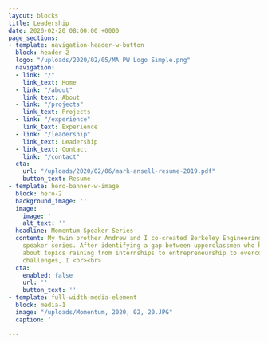 ```yaml
---
layout: blocks
title: Leadership
date: 2020-02-20 08:00:00 +0000
page_sections:
- template: navigation-header-w-button
  block: header-2
  logo: "/uploads/2020/02/05/MA PW Logo Simple.png"
  navigation:
  - link: "/"
    link_text: Home
  - link: "/about"
    link_text: About
  - link: "/projects"
    link_text: Projects
  - link: "/experience"
    link_text: Experience
  - link: "/leadership"
    link_text: Leadership
  - link_text: Contact
    link: "/contact"
  cta:
    url: "/uploads/2020/02/06/mark-ansell-resume-2019.pdf"
    button_text: Resume
- template: hero-banner-w-image
  block: hero-2
  background_image: ''
  image:
    image: ''
    alt_text: ''
  headline: Momentum Speaker Series
  content: My twin brother Andrew and I co-created Berkeley Engineering's 1st student
    speaker series. After identifying a gap between upperclassmen who had knowledge
    about topics raining from internships to entrepreneurship to overcoming tough
    challenges, I <br><br>
  cta:
    enabled: false
    url: ''
    button_text: ''
- template: full-width-media-element
  block: media-1
  image: "/uploads/Momentum, 2020, 02, 20.JPG"
  caption: ''

---
```

